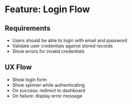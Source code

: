 # Feature: Login Flow

## Requirements
- Users should be able to login with email and password
- Validate user credentials against stored records
- Show errors for invalid credentials

## UX Flow
- Show login form
- Show spinner while authenticating
- On success: redirect to dashboard
- On failure: display error message
